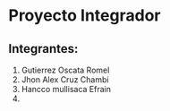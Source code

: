 # Proyecto Integrador 
## Integrantes:
1. Gutierrez Oscata Romel
2. Jhon Alex Cruz Chambi
3. Hancco mullisaca Efrain
4. 
